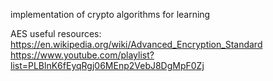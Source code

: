 implementation of crypto algorithms for learning

AES useful resources:
https://en.wikipedia.org/wiki/Advanced_Encryption_Standard
https://www.youtube.com/playlist?list=PLBlnK6fEyqRgj06MEnp2VebJ8DgMpF0Zj